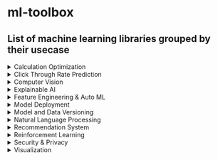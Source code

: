 



# ml-toolbox

## List of machine learning libraries grouped by their usecase
<details>
<summary>Calculation Optimization</summary>

| Tool                                   | Description                                                                                                                                                       |
|:---------------------------------------|:------------------------------------------------------------------------------------------------------------------------------------------------------------------|
| https://github.com/rapidsai/cudf       | cuDF is a GPU DataFrame library for loading, joining, aggregating, filtering, and otherwise manipulating data.                                                    |
| https://github.com/rapidsai/cuml       | cuML enables data scientists, researchers, and software engineers to run traditional tabular ML tasks on GPUs without going into the details of CUDA programming. |
| https://github.com/cupy/cupy           | NumPy-like API accelerated with CUDA                                                                                                                              |
| https://github.com/modin-project/modin | Modin: Speed up your Pandas workflows by changing a single line of code                                                                                           |
| https://github.com/numba/numba         | A Just-In-Time Compiler for Numerical Functions in Python                                                                                                         |
| https://github.com/weld-project/weld   | High-performance runtime for data analytics applications                                                                                                          |
</details>


<details>
<summary>Click Through Rate Prediction</summary>

| Tool                                   | Description                                                                                                                                     |
|:---------------------------------------|:------------------------------------------------------------------------------------------------------------------------------------------------|
| https://github.com/shenweichen/DeepCTR | Easy-to-use,Modular and Extendible package of deep-learning based CTR models.                                                                   |
| https://github.com/aksnzhy/xlearn      | xLearn is a high performance, easy-to-use, and scalable machine learning package that contains linear model (LR), factorization machines (FM), and field-aware factorization machines (FFM), all of which can be used to solve large-scale machine learning problems                           |
</details>


<details>
<summary>Computer Vision</summary>

| Tool                                     | Description                                                                                               |
|:-----------------------------------------|:----------------------------------------------------------------------------------------------------------|
| https://github.com/kornia/kornia/        | Kornia is a differentiable computer vision library for PyTorch.                                           |
| https://github.com/opencv/opencv         | Open Source Computer Vision Library                                                                       |
| https://github.com/madmaze/pytesseract   | A Python wrapper for Google Tesseract OCR Engine                                                          |
| https://github.com/sirfz/tesserocr       | A simple, Pillow-friendly, wrapper around the tesseract-ocr API for Optical Character Recognition (OCR).  |
| https://github.com/sightmachine/SimpleCV | SimpleCV is a framework for Open Source Machine Vision, using OpenCV and the Python programming language. |
</details>


<details>
<summary>Explainable AI</summary>

| Tool                                                   | Description                                                                                                                                                                                                                   |
|:-------------------------------------------------------|:------------------------------------------------------------------------------------------------------------------------------------------------------------------------------------------------------------------------------|
| https://github.com/pytorch/captum                      | Captum is a model interpretability and understanding library for PyTorch.                                                                                                                                                     |
| https://github.com/yosinski/deep-visualization-toolbox | Deep Visualization toolbox is an open source software tool that lets you probe DNNs by feeding them an image (or a live webcam feed) and watching the reaction of every neuron.                                               |
| https://github.com/TeamHG-Memex/eli5                   | ELI5 is a Python package which helps to debug machine learning classifiers and explain their predictions.                                                                                                                     |
| https://github.com/IBM/AIX360/                         | The AI Explainability 360 toolkit is an open-source library that supports interpretability and explainability of datasets and machine learning models.                                                                        |
| https://github.com/IBM/AIF360                          | The AI Fairness 360 toolkit is an extensible open-source library containg techniques developed by the research community to help detect and mitigate bias in machine learning models throughout the AI application lifecycle. |
| https://github.com/albermax/innvestigate               | This tool provides a common interface and out-of-the-box implementation for many analysis methods.                                                                                                                            |
| https://github.com/raghakot/keras-vis                  | keras-vis is a high-level toolkit for visualizing and debugging your trained keras neural net models.                                                                                                                         |
| https://github.com/marcotcr/lime                       | This project is about explaining what machine learning classifiers (or models) are doing and currently support explaining individual predictions for text classifiers or classifiers that act on                              |
|                                                        | tables (numpy arrays of numerical or categorical data) or images                                                                                                                                                              |
| https://github.com/interpretml/interpret               | InterpretML is an open-source python package for training interpretable machine learning models and explaining blackbox systems.                                                                                              |
| https://github.com/mindsdb/mindsdb                     | MindsDB is an Explainable AutoML framework for developers built on top of Pytorch that enables you to build, train and test state of the art ML models in as simple as one line of code.                                      |
| https://github.com/slundberg/shap                      | SHAP is a game theoretic approach to explain the output of any machine learning model                                                                                                                                         |
| https://github.com/tensorflow/cleverhans               | An adversarial example library for constructing attacks, building defenses, and benchmarking both                                                                                                                             |
| https://github.com/tensorflow/lucid                    | A collection of infrastructure and tools for research in neural network interpretability.                                                                                                                                     |
| https://github.com/tensorflow/model-analysis           | TensorFlow Model Analysis (TFMA) is a library for evaluating TensorFlow models that allows users to evaluate their models on large amounts of data in a distributed manner, using the same metrics defined in their trainer.  |
| https://github.com/andosa/treeinterpreter              | Package for interpreting scikit-learn's decision tree and random forest predictions.                                                                                                                                          |
</details>


<details>
<summary>Feature Engineering & Auto ML</summary>

| Tool                                          | Description                                                                                                                                                                                        |
|:----------------------------------------------|:---------------------------------------------------------------------------------------------------------------------------------------------------------------------------------------------------|
| https://github.com/blue-yonder/tsfresh        | Automatic extraction of relevant features from time series                                                                                                                                         |
| https://epistasislab.github.io/tpot/          | TPOT is a Python Automated Machine Learning tool that optimizes machine learning pipelines using genetic programming.                                                                              |
| https://github.com/rsteca/sklearn-deap        | It uses evolutionary algorithms instead of gridsearch in scikit-learn.                                                                                                                             |
| https://github.com/minimaxir/automl-gs        | Provide an input CSV and a target field to predict, generate a model + code to run it.                                                                                                             |
| https://automl.github.io/auto-sklearn/master/ | auto-sklearn frees a machine learning user from algorithm selection and hyperparameter tuning as it leverages recent advantages in Bayesian optimization, meta-learning and ensemble construction. |
</details>


<details>
<summary>Model Deployment</summary>

| Tool                                    | Description                                                                                                                                            |
|:----------------------------------------|:-------------------------------------------------------------------------------------------------------------------------------------------------------|
| https://github.com/ucbrise/clipper      | A low-latency prediction-serving system                                                                                                                |
| https://github.com/kubeflow/kubeflow    | Machine Learning Toolkit for Kubernetes                                                                                                                |
| https://github.com/combust/mleap        | MLeap allows data scientists and engineers to deploy machine learning pipelines from Spark and Scikit-learn to a portable format and execution engine. |
| https://github.com/Microsoft/pai        | OpenPAI is an open source platform that provides complete AI model training and resource management capabilities                                       |
| https://github.com/SeldonIO/seldon-core | A framework to deploy, manage and scale your production machine learning to thousands of models                                                        |
| https://github.com/tensorflow/serving   | A flexible, high-performance serving system for machine learning models                                                                                |
| https://github.com/jolibrain/deepdetect | Deep Learning API and Server in C++11 support for Caffe, Caffe2, PyTorch,TensorRT, Dlib, NCNN, Tensorflow, XGBoost and TSNE                            |
</details>


<details>
<summary>Model and Data Versioning</summary>

| Tool                                       | Description                                                                                                                                                                              |
|:-------------------------------------------|:-----------------------------------------------------------------------------------------------------------------------------------------------------------------------------------------|
| https://github.com/catalyst-team/catalyst  | PyTorch framework for Deep Learning research and development which was developed with a focus on reproducibility, fast experimentation and code/ideas reusing.                           |
| https://github.com/d6t/d6tflow             | d6tflow is a python library which makes building complex data science workflows easy, fast and intuitive.                                                                                |
| https://github.com/iterative/dvc           | Data Version Control | Git for Data & Models                                                                                                                                             |
| https://github.com/quantumblacklabs/kedro/ | A Python library that implements software engineering best-practice for data and ML pipelines.                                                                                           |
| https://github.com/mlflow/mlflow           | MLflow is a platform to streamline machine learning development, including tracking experiments, packaging code into reproducible runs, and sharing and deploying models.                |
| https://github.com/VertaAI/modeldb/        | ModelDB is an open-source system to version machine learning models including their ingredients code, data, config, and environment and to track ML metadata across the model lifecycle. |
| https://github.com/pachyderm/pachyderm     | Pachyderm: Data Versioning, Data Pipelines, and Data Lineage                                                                                                                             |
| https://github.com/polyaxon/polyaxon       | A platform for reproducible and scalable machine learning and deep learning on kubernetes                                                                                                |
| https://github.com/IDSIA/sacred            | Sacred is a tool to help you configure, organize, log and reproduce experiments                                                                                                          |
| https://github.com/allegroai/trains        | TRAINS - Auto-Magical Experiment Manager & Version Control for AI - NOW WITH AUTO-MAGICAL DEVOPS!                                                                                        |
</details>


<details>
<summary>Natural Language Processing</summary>

| Tool                                                     | Description                                                                                                                                                                                                              |
|:---------------------------------------------------------|:-------------------------------------------------------------------------------------------------------------------------------------------------------------------------------------------------------------------------|
| https://www.nltk.org/                                    | NLTK is a leading platform for building Python programs to work with human language data.                                                                                                                                |
| https://github.com/clips/pattern                         | Web mining module for Python, with tools for scraping, natural language processing, machine learning, network analysis and visualization.                                                                                |
| https://github.com/machinalis/quepy                      | A python framework to transform natural language questions to queries in a database query language.                                                                                                                      |
| https://github.com/sloria/TextBlob/                      | It provides a simple API for diving into common natural language processing (NLP) tasks such as part-of-speech tagging, noun phrase extraction, sentiment analysis, classification, translation, and more.               |
| https://github.com/machinalis/yalign                     | Yalign is a tool for extracting parallel sentences from comparable corpora.                                                                                                                                              |
| https://github.com/columbia-applied-data-science/rosetta | Tools for data science with a focus on text processing.                                                                                                                                                                  |
| https://github.com/proycon/pynlpl                        | It can be used for basic tasks such as the extraction of n-grams and frequency lists, and to build simple language model.                                                                                                |
| https://github.com/sergioburdisso/pyss3                  | Python package that implements a novel text classifier (SS3) with visualizations tools for Explainable Artificial Intelligence (XAI)                                                                                     |
| https://github.com/explosion/spaCy                       | spaCy is a library for advanced Natural Language Processing built on the very latest research, and was designed from day one to be used in real products.                                                                |
| https://github.com/seatgeek/fuzzywuzzy                   | Fuzzy is a string matching tool that uses Levenshtein Distance to calculate the differences between sequences in a simple-to-use package.                                                                                |
| https://github.com/jamesturk/jellyfish                   | Jellyfish is a python library for doing approximate and phonetic matching of strings.                                                                                                                                    |
| https://github.com/chartbeat-labs/textacy                | textacy is a Python library for performing a variety of natural language processing (NLP) tasks, built on the high-performance spaCy library.                                                                            |
| https://github.com/aflc/editdistance                     | Fast implementation of the edit distance (Levenshtein distance).                                                                                                                                                         |
| https://github.com/dasmith/stanford-corenlp-python       | Python wrapper for Stanford University's NLP group's Java-based CoreNLP tools.                                                                                                                                           |
| https://github.com/cltk/cltk                             | The Classical Language Toolkit (CLTK) offers natural language processing (NLP) support for the languages of Ancient, Classical, and Medieval Eurasia.                                                                    |
| https://github.com/RasaHQ/rasa                           | Rasa is an open source machine learning framework to automate text-and voice-based conversations.                                                                                                                        |
| https://github.com/aboSamoor/polyglot                    | Polyglot is a natural language pipeline that supports massive multilingual applications.                                                                                                                                 |
| https://github.com/facebookresearch/DrQA                 | DrQA is a system for reading comprehension applied to open-domain question answering which is targeted at the task of "machine reading at scale" (MRS).                                                                  |
| https://github.com/dedupeio/dedupe                       | A python library for accurate and scalable fuzzy matching, record deduplication and entity-resolution.                                                                                                                   |
| https://github.com/snipsco/snips-nlu                     | It is a Python library that allows to extract structured information from sentences written in natural language.                                                                                                         |
| https://github.com/Franck-Dernoncourt/NeuroNER           | NeuroNER is a program that performs named-entity recognition (NER).                                                                                                                                                      |
| https://github.com/deepmipt/DeepPavlov/                  | DeepPavlov is an open-source conversational AI library built on TensorFlow and Keras, designed for the development of production ready chat-bots and complex conversational systems and                              and support research in the area of NLP and, particularly, of dialog systems.                                                                                                                                                |
| https://github.com/bigartm/bigartm                       | The state-of-the-art platform for topic modeling.                                                                                                                                                                        |
| https://github.com/EducationalTestingService/python-zpar | python-zpar is a python wrapper around the ZPar parser which is a statistical natural language parser, which performs syntactic analysis tasks including word segmentation,                                 part-of-speech tagging and parsing.                                                                                                                                                                                      |
| https://github.com/salesforce/ctrl                       | CTRL, a 1.6 billion-parameter conditional transformer language model, trained to condition on control codes that specify domain, subdomain, entities, relationships between entities, dates, and task-specific behavior. |
| https://github.com/facebookresearch/XLM                  | PyTorch original implementation of Cross-lingual Language Model Pretraining.                                                                                                                                             |
| https://github.com/flairNLP/flair                        | A very simple framework for state-of-the-art Natural Language Processing (NLP)                                                                                                                                           |
| https://github.com/github/semantic                       | semantic is a Haskell library and command line tool for parsing, analyzing, and comparing source code.                                                                                                                   |
| https://github.com/dmlc/gluon-nlp                        | GluonNLP is a toolkit that enables easy text preprocessing, datasets loading and neural models building to help you speed up your Natural Language Processing (NLP) research.                                            |
| https://github.com/gnes-ai/gnes                          | GNES is Generic Neural Elastic Search, a cloud-native semantic search system based on deep neural network.                                                                                                               |
| https://github.com/rowanz/grover                         | Grover is a model for Neural Fake News -- both generation and detection.                                                                                                                                                 |
| https://github.com/BrikerMan/Kashgari                    | Kashgari is a Production-ready NLP Transfer learning framework for text-labeling and text-classification, includes Word2Vec, BERT, and GPT2 Language Embedding.                                                          |
| https://github.com/explosion/sense2vec                   | sense2vec is a nice twist on word2vec that lets you learn more interesting and detailed word vectors.                                                                                                                    |
| https://github.com/snorkel-team/snorkel                  | A system for quickly generating training data with weak supervision                                                                                                                                                      |
| https://github.com/tensorflow/lingvo                     | Lingvo is a framework for building neural networks in Tensorflow, particularly sequence models.                                                                                                                          |
| https://github.com/vkcom/youtokentome                    | Unsupervised text tokenizer focused on computational efficiency                                                                                                                                                          |
| https://github.com/huggingface/transformers              | It provides state-of-the-art general-purpose architectures (BERT, GPT-2, RoBERTa, XLM, DistilBert, XLNet, CTRL...) for Natural Language Understanding (NLU) and                                                   Natural Language Generation (NLG) with over 32+ pretrained models in 100+ languages and deep interoperability between TensorFlow 2.0 and PyTorch.                                                                        |
| https://github.com/facebookresearch/wav2letter           | wav2letter++ is a fast, open source speech processing toolkit from the Speech team at Facebook AI Research built to facilitate research in end-to-end models for speech recognition                                      |
</details>


<details>
<summary>Recommendation System</summary>

| Tool                                       | Description                                                                                                                                   |
|:-------------------------------------------|:----------------------------------------------------------------------------------------------------------------------------------------------|
| https://github.com/maciejkula/spotlight    | Spotlight uses PyTorch to build both deep and shallow recommender models.                                                                     |
| https://github.com/cheungdaven/DeepRec     | An Open-source Toolkit for Deep Learning based Recommendation with Tensorflow.                                                                |
| https://github.com/NicolasHug/Surprise     | A Python scikit for building and analyzing recommender systems                                                                                |
| https://github.com/lyst/lightfm            | A Python implementation of LightFM, a hybrid recommendation algorithm.                                                                        |
| https://github.com/ocelma/python-recsys    | A python library for implementing a recommender system                                                                                        |
| https://github.com/jfkirk/tensorrec        | TensorRec is a Python recommendation system that allows you to quickly develop recommendation algorithms and customize them using TensorFlow. |
| https://github.com/caserec/CaseRecommender | Case Recommender is a Python implementation of a number of popular recommendation algorithms for both implicit and explicit feedback.         |
| https://github.com/benfred/implicit        | Fast Python Collaborative Filtering for Implicit Feedback Datasets                                                                            |
| https://github.com/ibayer/fastFM           | fastFM: A Library for Factorization Machines                                                                                                  |
</details>


<details>
<summary>Reinforcement Learning</summary>

| Tool                                     | Description                                                                                                                                                                                                                 |
|:-----------------------------------------|:----------------------------------------------------------------------------------------------------------------------------------------------------------------------------------------------------------------------------|
| https://github.com/deepmind/lab          | DeepMind Lab provides a suite of challenging 3D navigation and puzzle-solving tasks for learning agents and is generally used as a testbed for research in artificial intelligence, especially deep reinforcement learning. |
| https://github.com/openai/gym            | A toolkit for developing and comparing reinforcement learning algorithms.                                                                                                                                                   |
| https://github.com/openai/retro          | Gym Retro lets you turn classic video games into Gym environments for reinforcement learning and comes with integrations for ~1000 games.                                                                                   |
| https://github.com/NervanaSystems/coach  | Coach is a python reinforcement learning framework containing implementation of many state-of-the-art algorithms.                                                                                                           |
| https://github.com/rlworkgroup/garage    | garage is a toolkit for developing and evaluating reinforcement learning algorithms, and an accompanying library of state-of-the-art implementations built using that toolkit.                                              |
| https://github.com/rlworkgroup/metaworld | Meta-World is an open-source simulated benchmark for meta-reinforcement learning and multi-task learning consisting of 50 distinct robotic manipulation tasks.                                                              |
</details>


<details>
<summary>Security & Privacy</summary>

| Tool                                         | Description                                                                                                                                                                       |
|:---------------------------------------------|:----------------------------------------------------------------------------------------------------------------------------------------------------------------------------------|
| https://github.com/OpenMined/PySyft          | PySyft is a Python library for secure and private Deep Learning.                                                                                                                  |
| https://github.com/SubstraFoundation/substra | Substra is a framework for traceable ML orchestration on decentralized sensitive data.                                                                                            |
| https://github.com/tensorflow/privacy        | It is a Python library that includes implementations of TensorFlow optimizers for training machine learning models with differential privacy.                                     |
| https://github.com/tf-encrypted/tf-encrypted | TF Encrypted is a framework for encrypted machine learning in TensorFlow that aims to make privacy-preserving machine learning readily available, without requiring expertise in  |
|                                              | cryptography, distributed systems, or high performance computing.                                                                                                                 |
</details>


<details>
<summary>Visualization</summary>

| Tool                                            | Description                                                                          |
|:------------------------------------------------|:-------------------------------------------------------------------------------------|
| https://github.com/bokeh/bokeh                  | Interactive Data Visualization in the browser, from Python                           |
| https://github.com/andrea-cuttone/geoplotlib    | geoplotlib is a python toolbox for visualizing geographical data and making maps     |
| https://github.com/ResidentMario/missingno      | Missing data visualization module for Python.                                        |
| https://github.com/finos/perspective            | Perspective is an interactive visualization component for large, real-time datasets. |
| https://github.com/plotly/dash                  | Analytical Web Apps for Python, R, and Julia.                                        |
| https://github.com/Kozea/pygal                  | PYthon svg GrAph plotting Library                                                    |
| https://github.com/mwaskom/seaborn              | Statistical data visualization using matplotlib                                      |
| https://github.com/streamlit/streamlit          | Streamlit — The fastest way to build custom ML tools                                 |
| https://github.com/DistrictDataLabs/yellowbrick | Visual analysis and diagnostic tools to facilitate machine learning model selection. |
</details>


